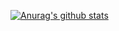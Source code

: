 [![Anurag's github stats](https://github-readme-stats.vercel.app/api?username=seanhallahan&theme=algolia)](https://github.com/anuraghazra/github-readme-stats)
